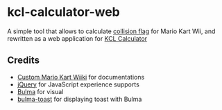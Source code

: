 # kcl-calculator-web

A simple tool that allows to calculate [collision flag](https://wiki.tockdom.com/wiki/KCL_Flags) for Mario Kart Wii, and rewritten as a web application for [KCL Calculator](https://github.com/expiteRz/kcl-calculator)

## Credits

- [Custom Mario Kart Wiiki](https://wiki.tockdom.com) for documentations
- [jQuery](https://jquery.com) for JavaScript experience supports
- [Bulma](https://bulma.io) for visual
- [bulma-toast](https://github.com/rfoel/bulma-toast) for displaying toast with Bulma
